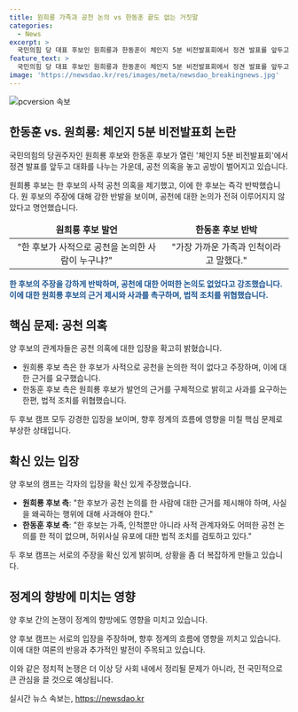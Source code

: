 ```yaml
---
title: 원희룡 가족과 공천 논의 vs 한동훈 끝도 없는 거짓말
categories:
  - News
excerpt: >
  국민의힘 당 대표 후보인 원희룡과 한동훈이 체인지 5분 비전발표회에서 정견 발표를 앞두고 대화를 하며 갈등을 빚고 있다. 원 후보는 한 후보에 대해 사적 공천 의혹을 제기하고, 한 후보는 이를 즉각 반박했다. 양 캠프는 서로의 발언에 대해 반박과 촉구를 이어갔는데, 이에 대한 관심이 높아지고 있다.
feature_text: >
  국민의힘 당 대표 후보인 원희룡과 한동훈이 체인지 5분 비전발표회에서 정견 발표를 앞두고 대화를 하며 갈등을 빚고 있다. 원 후보는 한 후보에 대해 사적 공천 의혹을 제기하고, 한 후보는 이를 즉각 반박했다. 양 캠프는 서로의 발언에 대해 반박과 촉구를 이어갔는데, 이에 대한 관심이 높아지고 있다.
image: 'https://newsdao.kr/res/images/meta/newsdao_breakingnews.jpg'
---
```


<p><img src="https://newsdao.kr/res/images/meta/newsdao_breakingnews.jpg" alt="pcversion 속보" /></p>

<h2 data-ke-size="size26">한동훈 vs. 원희룡: 체인지 5분 비전발표회 논란</h2>

<p>국민의힘의 당권주자인 원희룡 후보와 한동훈 후보가 열린 '체인지 5분 비전발표회'에서 정견 발표를 앞두고 대화를 나누는 가운데, 공천 의혹을 놓고 공방이 벌어지고 있습니다.</p>

<p data-ke-size="size16">원희룡 후보는 한 후보의 사적 공천 의혹을 제기했고, 이에 한 후보는 즉각 반박했습니다. 원 후보의 주장에 대해 강한 반발을 보이며, 공천에 대한 논의가 전혀 이루어지지 않았다고 명언했습니다.</p>

<table>
  <thead>
    <tr>
      <td style="text-align: center; height: 17px;"><b>원희룡 후보 발언</b></td>
      <td style="text-align: center; height: 17px;"><b>한동훈 후보 반박</b></td>
    </tr>
  </thead>
  <tbody>
    <tr>
      <td style="text-align: center; height: 17px;">"한 후보가 사적으로 공천을 논의한 사람이 누구냐?"</td>
      <td style="text-align: center; height: 17px;">"가장 가까운 가족과 인척이라고 말했다."</td>
    </tr>
  </tbody>
</table>

<p><b><span style="color: #1a5490;">한 후보의 주장을 강하게 반박하며, 공천에 대한 어떠한 논의도 없었다고 강조했습니다. 이에 대한 원희룡 후보의 근거 제시와 사과를 촉구하며, 법적 조치를 위협했습니다.</span></b></p>

<h2 data-ke-size="size26">핵심 문제: 공천 의혹</h2>

<p>양 후보의 관계자들은 공천 의혹에 대한 입장을 확고히 밝혔습니다.</p>

<ul>
  <li>원희룡 후보 측은 한 후보가 사적으로 공천을 논의한 적이 없다고 주장하며, 이에 대한 근거를 요구했습니다.</li>
  <li>한동훈 후보 측은 원희룡 후보가 발언의 근거를 구체적으로 밝히고 사과를 요구하는 한편, 법적 조치를 위협했습니다.</li>
</ul>

<p data-ke-size="size16">두 후보 캠프 모두 강경한 입장을 보이며, 향후 정계의 흐름에 영향을 미칠 핵심 문제로 부상한 상태입니다.</p>

<h2 data-ke-size="size26">확신 있는 입장</h2>

<p>양 후보의 캠프는 각자의 입장을 확신 있게 주장했습니다.</p>

<ul>
  <li><b>원희룡 후보 측</b>: "한 후보가 공천 논의를 한 사람에 대한 근거를 제시해야 하며, 사실을 왜곡하는 행위에 대해 사과해야 한다."</li>
  <li><b>한동훈 후보 측</b>: "한 후보는 가족, 인척뿐만 아니라 사적 관계자와도 어떠한 공천 논의를 한 적이 없으며, 허위사실 유포에 대한 법적 조치를 검토하고 있다."</li>
</ul>

<p data-ke-size="size16">두 후보 캠프는 서로의 주장을 확신 있게 밝히며, 상황을 좀 더 복잡하게 만들고 있습니다.</p>

<h2 data-ke-size="size26">정계의 향방에 미치는 영향</h2>

<p>양 후보 간의 논쟁이 정계의 향방에도 영향을 미치고 있습니다.</p>

<p data-ke-size="size16">양 후보 캠프는 서로의 입장을 주장하며, 향후 정계의 흐름에 영향을 끼치고 있습니다. 이에 대한 여론의 반응과 추가적인 발전이 주목되고 있습니다.</p>

<p>이와 같은 정치적 논쟁은 더 이상 당 사회 내에서 정리될 문제가 아니라, 전 국민적으로 큰 관심을 끌 것으로 예상됩니다.</p>
실시간 뉴스 속보는, <a href="https://newsdao.kr" rel="dofollow">https://newsdao.kr</a>


